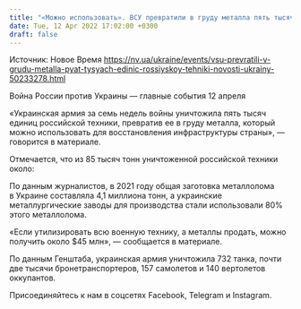 ```yaml
---
title: "«Можно использовать». ВСУ превратили в груду металла пять тысяч единиц российской техники — Forbes"
date: Tue, 12 Apr 2022 17:02:00 +0300
draft: false
---
```

Источник: Новое Время https://nv.ua/ukraine/events/vsu-prevratili-v-grudu-metalla-pyat-tysyach-edinic-rossiyskoy-tehniki-novosti-ukrainy-50233278.html


Война России против Украины — главные события 12 апреля

«Украинская армия за семь недель войны уничтожила пять тысяч единиц российской техники, превратив ее в груду металла, который можно использовать для восстановления инфраструктуры страны», — говорится в материале.

Отмечается, что из 85 тысяч тонн уничтоженной российской техники около:

По данным журналистов, в 2021 году общая заготовка металлолома в Украине составляла 4,1 миллиона тонн, а украинские металлургические заводы для производства стали использовали 80% этого металлолома.

«Если утилизировать всю военную технику, а металлы продать, можно получить около $45 млн», — сообщается в материале.

По данным Генштаба, украинская армия уничтожила 732 танка, почти две тысячи бронетранспортеров, 157 самолетов и 140 вертолетов оккупантов. 

Присоединяйтесь к нам в соцсетях Facebook, Telegram и Instagram.
